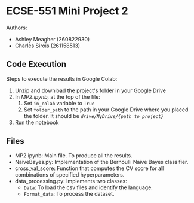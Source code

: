 # ECSE-551 Mini Project 2
Authors:
* Ashley Meagher (260822930)
* Charles Sirois (261158513)  

## Code Execution
Steps to execute the results in Google Colab:

1. Unzip and download the project's folder in your Google Drive
2. In *MP2.ipynb*, at the top of the file: 
   1. Set `in_colab` variable to `True`
   2. Set `folder_path` to the path in your Google Drive where you placed the folder. It should be *`drive/MyDrive/{path_to_project}`*
3. Run the notebook

## Files
* MP2.ipynb: Main file. To produce all the results.
* NaiveBayes.py: Implementation of the Bernoulli Naive Bayes classifier.
* cross_val_score: Function that computes the CV score for all combinations of specified hyperparameters.
* data_processing.py: Implements two classes:
  * `Data`: To load the csv files and identify the language.
  * `Format_data`: To process the dataset. 